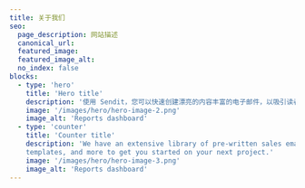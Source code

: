 ```yaml
---
title: 关于我们
seo:
  page_description: 网站描述
  canonical_url:
  featured_image:
  featured_image_alt:
  no_index: false
blocks:
  - type: 'hero'
    title: 'Hero title'
    description: '使用 Sendit，您可以快速创建漂亮的内容丰富的电子邮件，以吸引读者的注意力、吸引他们并将他们转化为客户。'
    image: '/images/hero/hero-image-2.png'
    image_alt: 'Reports dashboard'
  - type: 'counter'
    title: 'Counter title'
    description: 'We have an extensive library of pre-written sales emails, proven marketing
    templates, and more to get you started on your next project.'
    image: '/images/hero/hero-image-3.png'
    image_alt: 'Reports dashboard'
---
```

